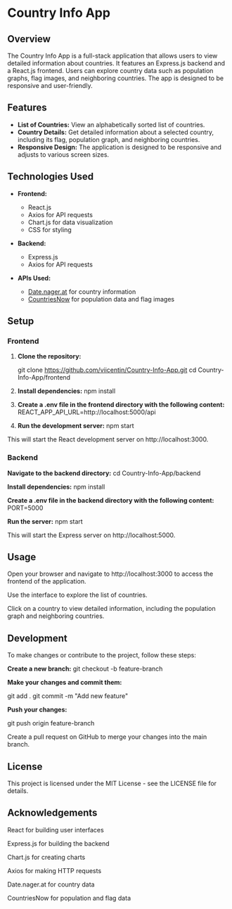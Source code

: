 # Country Info App

## Overview

The Country Info App is a full-stack application that allows users to view detailed information about countries. It features an Express.js backend and a React.js frontend. Users can explore country data such as population graphs, flag images, and neighboring countries. The app is designed to be responsive and user-friendly.

## Features

- **List of Countries:** View an alphabetically sorted list of countries.
- **Country Details:** Get detailed information about a selected country, including its flag, population graph, and neighboring countries.
- **Responsive Design:** The application is designed to be responsive and adjusts to various screen sizes.

## Technologies Used

- **Frontend:**
  - React.js 
  - Axios for API requests
  - Chart.js for data visualization
  - CSS for styling

- **Backend:**
  - Express.js
  - Axios for API requests

- **APIs Used:**
  - [Date.nager.at](https://date.nager.at/api/v3/AvailableCountries) for country information
  - [CountriesNow](https://countriesnow.space) for population data and flag images

## Setup

### Frontend

1. **Clone the repository:**

   git clone https://github.com/viicentin/Country-Info-App.git
   cd Country-Info-App/frontend

2. **Install dependencies:**
npm install

4. **Create a .env file in the frontend directory with the following content:**
REACT_APP_API_URL=http://localhost:5000/api

5. **Run the development server:**
npm start

This will start the React development server on http://localhost:3000.

### Backend

**Navigate to the backend directory:**
cd Country-Info-App/backend

**Install dependencies:**
npm install

**Create a .env file in the backend directory with the following content:**
PORT=5000

**Run the server:**
npm start

This will start the Express server on http://localhost:5000.

## Usage

Open your browser and navigate to http://localhost:3000 to access the frontend of the application.

Use the interface to explore the list of countries.

Click on a country to view detailed information, including the population graph and neighboring countries.

## Development

To make changes or contribute to the project, follow these steps:

**Create a new branch:**
git checkout -b feature-branch

**Make your changes and commit them:**

git add .
git commit -m "Add new feature"

**Push your changes:**

git push origin feature-branch

Create a pull request on GitHub to merge your changes into the main branch.

## License

This project is licensed under the MIT License - see the LICENSE file for details.

## Acknowledgements

React for building user interfaces

Express.js for building the backend

Chart.js for creating charts

Axios for making HTTP requests

Date.nager.at for country data

CountriesNow for population and flag data
